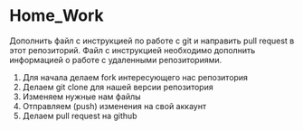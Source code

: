 # Home_Work

Дополнить файл с инструкцией по работе с git и направить pull request в этот репозиторий. Файл с инструкцией необходимо дополнить информацией о работе с удаленными репозиториями.

1. Для начала делаем fork интересующего нас репозитория
2. Делаем git clone для нашей версии репозитория
3. Изменяем нужные нам файлы
4. Отправляем (push) изменения на свой аккаунт
5. Делаем pull request на github
